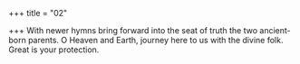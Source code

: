 +++
title = "02"

+++
With newer hymns bring forward into the seat of truth the two
ancient-born parents.
O Heaven and Earth, journey here to us with the divine folk. Great is  your protection.